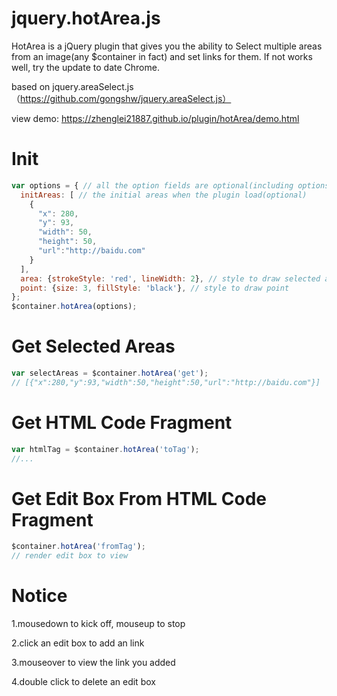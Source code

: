 jquery.hotArea.js
====================

HotArea is a jQuery plugin that gives you the ability to Select multiple areas from an image(any $container in fact) and set links for them. If not works well, try the update to date Chrome.

based on jquery.areaSelect.js（https://github.com/gongshw/jquery.areaSelect.js）

view demo: https://zhenglei21887.github.io/plugin/hotArea/demo.html

Init
====
```javascript
var options = { // all the option fields are optional(including options itself)
  initAreas: [ // the initial areas when the plugin load(optional)
    {
      "x": 280,
      "y": 93,
      "width": 50,
      "height": 50,
      "url":"http://baidu.com"
    }
  ],
  area: {strokeStyle: 'red', lineWidth: 2}, // style to draw selected areas
  point: {size: 3, fillStyle: 'black'}, // style to draw point
};
$container.hotArea(options);
```

Get Selected Areas
=================
```javascript
var selectAreas = $container.hotArea('get');
// [{"x":280,"y":93,"width":50,"height":50,"url":"http://baidu.com"}]
```

Get HTML Code Fragment
=================
```javascript
var htmlTag = $container.hotArea('toTag');
//...
```

Get Edit Box From HTML Code Fragment
=================
```javascript
$container.hotArea('fromTag');
// render edit box to view
```

Notice
=====

1.mousedown to kick off, mouseup to stop

2.click an edit box to add an link

3.mouseover to view the link you added

4.double click to delete an edit box

